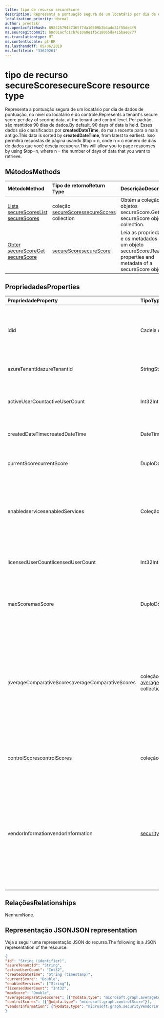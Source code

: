 ```yaml
---
title: tipo de recurso secureScore
description: Representa a pontuação segura de um locatário por dia de dados de pontuação, no nível do locatário e do controle.
localization_priority: Normal
author: preetikr
ms.openlocfilehash: 89842579457365f7da10509b2b4ade31f55de4f9
ms.sourcegitcommit: b8d01acfc1cb7610a0e1f5c18065da415bae0777
ms.translationtype: MT
ms.contentlocale: pt-BR
ms.lasthandoff: 05/06/2019
ms.locfileid: "33629261"
---
```

# <a name="securescore-resource-type"></a><span data-ttu-id="412ad-103">tipo de recurso secureScore</span><span class="sxs-lookup"><span data-stu-id="412ad-103">secureScore resource type</span></span>

<span data-ttu-id="412ad-104">Representa a pontuação segura de um locatário por dia de dados de pontuação, no nível do locatário e do controle.</span><span class="sxs-lookup"><span data-stu-id="412ad-104">Represents a tenant's secure score per day of scoring data, at the tenant and control level.</span></span> <span data-ttu-id="412ad-105">Por padrão, são mantidos 90 dias de dados.</span><span class="sxs-lookup"><span data-stu-id="412ad-105">By default, 90 days of data is held.</span></span> <span data-ttu-id="412ad-106">Esses dados são classificados por **createdDateTime**, do mais recente para o mais antigo.</span><span class="sxs-lookup"><span data-stu-id="412ad-106">This data is sorted by **createdDateTime**, from latest to earliest.</span></span> <span data-ttu-id="412ad-107">Isso permitirá respostas de página usando $top = n, onde n = o número de dias de dados que você deseja recuperar.</span><span class="sxs-lookup"><span data-stu-id="412ad-107">This will allow you to page responses by using $top=n, where n = the number of days of data that you want to retrieve.</span></span> 


## <a name="methods"></a><span data-ttu-id="412ad-108">Métodos</span><span class="sxs-lookup"><span data-stu-id="412ad-108">Methods</span></span>

| <span data-ttu-id="412ad-109">Método</span><span class="sxs-lookup"><span data-stu-id="412ad-109">Method</span></span>   | <span data-ttu-id="412ad-110">Tipo de retorno</span><span class="sxs-lookup"><span data-stu-id="412ad-110">Return Type</span></span>|<span data-ttu-id="412ad-111">Descrição</span><span class="sxs-lookup"><span data-stu-id="412ad-111">Description</span></span>|
|:---------------|:--------|:----------|
|[<span data-ttu-id="412ad-112">Lista secureScores</span><span class="sxs-lookup"><span data-stu-id="412ad-112">List secureScores</span></span>](../api/security-list-securescores.md) | <span data-ttu-id="412ad-113">coleção [secureScores](securescore.md)</span><span class="sxs-lookup"><span data-stu-id="412ad-113">[secureScores](securescore.md) collection</span></span> |<span data-ttu-id="412ad-114">Obtém a coleção de objetos secureScore.</span><span class="sxs-lookup"><span data-stu-id="412ad-114">Get secureScore object collection.</span></span>|
|[<span data-ttu-id="412ad-115">Obter secureScore</span><span class="sxs-lookup"><span data-stu-id="412ad-115">Get secureScore</span></span>](../api/securescore-get.md) | [<span data-ttu-id="412ad-116">secureScore</span><span class="sxs-lookup"><span data-stu-id="412ad-116">secureScore</span></span>](securescore.md) |<span data-ttu-id="412ad-117">Leia as propriedades e os metadados de um objeto secureScore.</span><span class="sxs-lookup"><span data-stu-id="412ad-117">Read properties and metadata of a secureScore object.</span></span> | 



## <a name="properties"></a><span data-ttu-id="412ad-118">Propriedades</span><span class="sxs-lookup"><span data-stu-id="412ad-118">Properties</span></span>

|<span data-ttu-id="412ad-119">Propriedade</span><span class="sxs-lookup"><span data-stu-id="412ad-119">Property</span></span> |<span data-ttu-id="412ad-120">Tipo</span><span class="sxs-lookup"><span data-stu-id="412ad-120">Type</span></span> |<span data-ttu-id="412ad-121">Descrição</span><span class="sxs-lookup"><span data-stu-id="412ad-121">Description</span></span> |
|:--|:--|:--|
|<span data-ttu-id="412ad-122">id</span><span class="sxs-lookup"><span data-stu-id="412ad-122">id</span></span> |<span data-ttu-id="412ad-123">Cadeia de caracteres</span><span class="sxs-lookup"><span data-stu-id="412ad-123">String</span></span>|<span data-ttu-id="412ad-124">Identificador GUID/exclusivo gerado pelo provedor.</span><span class="sxs-lookup"><span data-stu-id="412ad-124">Provider-generated GUID/unique identifier.</span></span> <span data-ttu-id="412ad-125">Somente leitura.</span><span class="sxs-lookup"><span data-stu-id="412ad-125">Read-only.</span></span> <span data-ttu-id="412ad-126">Obrigatório.</span><span class="sxs-lookup"><span data-stu-id="412ad-126">Required.</span></span>|
|   <span data-ttu-id="412ad-127">azureTenantId</span><span class="sxs-lookup"><span data-stu-id="412ad-127">azureTenantId</span></span>   |   <span data-ttu-id="412ad-128">String</span><span class="sxs-lookup"><span data-stu-id="412ad-128">String</span></span>  |   <span data-ttu-id="412ad-129">Cadeia de caracteres GUID para ID do locatário.</span><span class="sxs-lookup"><span data-stu-id="412ad-129">GUID string for tenant ID.</span></span>  |
|   <span data-ttu-id="412ad-130">activeUserCount</span><span class="sxs-lookup"><span data-stu-id="412ad-130">activeUserCount</span></span> |   <span data-ttu-id="412ad-131">Int32</span><span class="sxs-lookup"><span data-stu-id="412ad-131">Int32</span></span>   |   <span data-ttu-id="412ad-132">Contagem de usuários ativos de um determinado locatário.</span><span class="sxs-lookup"><span data-stu-id="412ad-132">Active user count of the given tenant.</span></span>  |
|   <span data-ttu-id="412ad-133">createdDateTime</span><span class="sxs-lookup"><span data-stu-id="412ad-133">createdDateTime</span></span> |   <span data-ttu-id="412ad-134">DateTimeOffset</span><span class="sxs-lookup"><span data-stu-id="412ad-134">DateTimeOffset</span></span>  |   <span data-ttu-id="412ad-135">A data em que a entidade é criada.</span><span class="sxs-lookup"><span data-stu-id="412ad-135">The date when the entity is created.</span></span>  |
|   <span data-ttu-id="412ad-136">currentScore</span><span class="sxs-lookup"><span data-stu-id="412ad-136">currentScore</span></span>    |   <span data-ttu-id="412ad-137">Duplo</span><span class="sxs-lookup"><span data-stu-id="412ad-137">Double</span></span>  |   <span data-ttu-id="412ad-138">Pontuação Obtida de locatário atual em data especificada.</span><span class="sxs-lookup"><span data-stu-id="412ad-138">Tenant current attained score on specified date.</span></span>    |
|   <span data-ttu-id="412ad-139">enabledservices</span><span class="sxs-lookup"><span data-stu-id="412ad-139">enabledServices</span></span> |   <span data-ttu-id="412ad-140">Coleção de cadeias de caracteres</span><span class="sxs-lookup"><span data-stu-id="412ad-140">String collection</span></span>   |   <span data-ttu-id="412ad-141">Serviços fornecidos pela Microsoft para o locatário (por exemplo, Exchange Online, Skype, SharePoint).</span><span class="sxs-lookup"><span data-stu-id="412ad-141">Microsoft-provided services for the tenant (for example, Exchange online, Skype, Sharepoint).</span></span>   |
|   <span data-ttu-id="412ad-142">licensedUserCount</span><span class="sxs-lookup"><span data-stu-id="412ad-142">licensedUserCount</span></span>   |   <span data-ttu-id="412ad-143">Int32</span><span class="sxs-lookup"><span data-stu-id="412ad-143">Int32</span></span>   |   <span data-ttu-id="412ad-144">Contagem de usuários licenciados de um determinado locatário.</span><span class="sxs-lookup"><span data-stu-id="412ad-144">Licensed user count of the given tenant.</span></span>    |
|   <span data-ttu-id="412ad-145">maxScore</span><span class="sxs-lookup"><span data-stu-id="412ad-145">maxScore</span></span> |  <span data-ttu-id="412ad-146">Duplo</span><span class="sxs-lookup"><span data-stu-id="412ad-146">Double</span></span>  |   <span data-ttu-id="412ad-147">Pontuação máxima possível de locatário na data especificada.</span><span class="sxs-lookup"><span data-stu-id="412ad-147">Tenant maximum possible score on specified date.</span></span>    |
|   <span data-ttu-id="412ad-148">averageComparativeScores</span><span class="sxs-lookup"><span data-stu-id="412ad-148">averageComparativeScores</span></span> |  <span data-ttu-id="412ad-149">coleção [averageComparativeScore](averagecomparativescore.md)</span><span class="sxs-lookup"><span data-stu-id="412ad-149">[averageComparativeScore](averagecomparativescore.md) collection</span></span>    |<span data-ttu-id="412ad-150">Pontuação média por escopos diferentes (por exemplo, média por setor, média por meio de assentos) e categoria de controle (identidade, dados, dispositivo, aplicativos, infraestrutura) dentro do escopo.</span><span class="sxs-lookup"><span data-stu-id="412ad-150">Average score by different scopes (for example, average by industry, average by seating) and control category (Identity, Data, Device, Apps, Infrastructure) within the scope.</span></span> |
|   <span data-ttu-id="412ad-151">controlScores</span><span class="sxs-lookup"><span data-stu-id="412ad-151">controlScores</span></span> | <span data-ttu-id="412ad-152">coleção [controlScore](controlscore.md)</span><span class="sxs-lookup"><span data-stu-id="412ad-152">[controlScore](controlscore.md) collection</span></span>  |   <span data-ttu-id="412ad-153">Contém pontuações de locatários para um conjunto de controles.</span><span class="sxs-lookup"><span data-stu-id="412ad-153">Contains tenant scores for a set of controls.</span></span>   |
|<span data-ttu-id="412ad-154">vendorInformation</span><span class="sxs-lookup"><span data-stu-id="412ad-154">vendorInformation</span></span> |[<span data-ttu-id="412ad-155">securityVendorInformation</span><span class="sxs-lookup"><span data-stu-id="412ad-155">securityVendorInformation</span></span>](securityvendorinformation.md)|<span data-ttu-id="412ad-156">Tipo complexo que contém detalhes sobre o fornecedor de produtos/serviços de segurança, o provedor e o subfornecedor (por exemplo, fornecedor = Microsoft; Provider = SecureScore).</span><span class="sxs-lookup"><span data-stu-id="412ad-156">Complex type containing details about the security product/service vendor, provider, and subprovider (for example, vendor=Microsoft; provider=SecureScore).</span></span> <span data-ttu-id="412ad-157">Obrigatório.</span><span class="sxs-lookup"><span data-stu-id="412ad-157">Required.</span></span>|


## <a name="relationships"></a><span data-ttu-id="412ad-158">Relações</span><span class="sxs-lookup"><span data-stu-id="412ad-158">Relationships</span></span>

<span data-ttu-id="412ad-159">Nenhum</span><span class="sxs-lookup"><span data-stu-id="412ad-159">None.</span></span>

## <a name="json-representation"></a><span data-ttu-id="412ad-160">Representação JSON</span><span class="sxs-lookup"><span data-stu-id="412ad-160">JSON representation</span></span>

<span data-ttu-id="412ad-161">Veja a seguir uma representação JSON do recurso.</span><span class="sxs-lookup"><span data-stu-id="412ad-161">The following is a JSON representation of the resource.</span></span>

<!-- {
  "blockType": "resource",
  "optionalProperties": [

  ],
  "@odata.type": "microsoft.graph.secureScore"
}-->

```json
{
"id": "String (identifier)",
"azureTenantId": "String",
"activeUserCount": "Int32",
"createdDateTime": "String (timestamp)",
"currentScore": "Double",
"enabledServices": ["String"],
"licensedUserCount": "Int32",
"maxScore": "Double",
"averageComparativeScores": [{"@odata.type": "microsoft.graph.averageComparativeScore"}],
"controlScores": [{"@odata.type": "microsoft.graph.controlScore"}],
"vendorInformation": {"@odata.type": "microsoft.graph.securityVendorInformation"},
}

```


<!-- uuid: 8fcb5dbc-d5aa-4681-8e31-b001d5168d79
2015-10-25 14:57:30 UTC -->
<!-- {
  "type": "#page.annotation",
  "description": "secureScore resource",
  "keywords": "",
  "section": "documentation",
  "tocPath": ""
}-->
